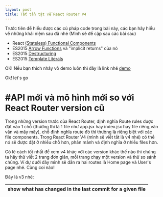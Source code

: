 ```yaml
---
layout: post
title: Tất tần tật về React Router V4
---
```

Trước tiên để hiểu được các cú pháp code trong bài này, các bạn hãy hiểu về những khái niệm sau đã nhé (Mình sẽ đề cập sau các bài sau)
- React [(Stateless) Functional Components ](https://reactjs.org/docs/components-and-props.html)
- ES2015 [Arrow Functions](https://developer.mozilla.org/en-US/docs/Web/JavaScript/Reference/Functions/Arrow_functions) và "implicit returns" của nó
- ES2015 [Destructuring](https://developer.mozilla.org/en-US/docs/Web/JavaScript/Reference/Operators/Destructuring_assignment)
- ES2015 [Template Literals](https://developer.mozilla.org/en-US/docs/Web/JavaScript/Reference/Template_literals)

OK! Nếu bạn thích nhảy vô demo luôn thì đây là link nhé
[demo](https://codepen.io/bradwestfall/project/editor/XWNWge/?preview_height=50&open_file=src/app.js)

Ok! let's go

# #API mới và mô hình mới so với React Router version cũ
Trong những version trước của React Router, định nghĩa Route rules được đặt vào 1 chỗ (thường thì là 1 file như app.jsx hay index.jsx hay file riêng,vân vân và mây mây), chỗ định nghĩa route đó thì thường là riêng biệt với các file components. Trong React Router V4 (mình sẽ viết tắt là v4 nhé) có thể nó sẽ được đặt ở nhiều chỗ hơn, phân mảnh và định nghĩa ở nhiều files hơn. 

Có lẽ cách tốt nhất để xem v4 khác với các version khác thế nào thì chúng ta hãy thử viết 2 trang đơn giản, mỗi trang chạy một version và thử so sánh chúng. Ví dự dưới đây mình sẽ dẫn ra hai routes là Home page và User's page nhé. Cùng coi nào!

Đây là v3 nhé:

| show what has changed in the last commit for a given file               |
|-------------------------------------------------------------------------|
